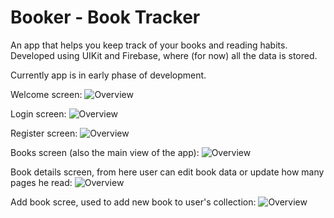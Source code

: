 # Booker - Book Tracker

An app that helps you keep track of your books and reading habits.
Developed using UIKit and Firebase, where (for now) all the data is stored.

Currently app is in early phase of development.

Welcome screen:
![Overview](Booker%20-%20Book%20Tracker/docs/screenshots/screenshot1.png) 

Login screen:
![Overview](Booker%20-%20Book%20Tracker/docs/screenshots/screenshot2.png)

Register screen:
![Overview](Booker%20-%20Book%20Tracker/docs/screenshots/screenshot3.png)

Books screen (also the main view of the app):
![Overview](Booker%20-%20Book%20Tracker/docs/screenshots/screenshot4.png)

Book details screen, from here user can edit book data or update how many pages he read:
![Overview](Booker%20-%20Book%20Tracker/docs/screenshots/screenshot5.png)

Add book scree, used to add new book to user's collection:
![Overview](Booker%20-%20Book%20Tracker/docs/screenshots/screenshot6.png)
